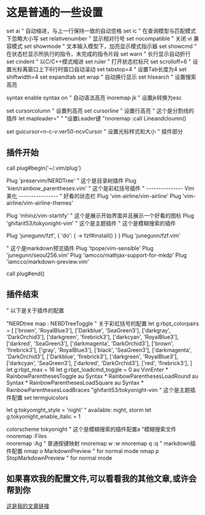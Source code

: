 # 这是普通的一些设置
set ai                    " 自动缩进，与上一行保持一致的自动空格
set ic                    " 在查询模型与匹配模式下忽略大小写
set relativenumber              " 显示相对行号
set nocompatible 		  " 关闭 vi 兼容模式
set showmode              " 文本输入模型下，加亮显示模式指示器
set showcmd               " 在状态栏显示所执行的指令，未完成的指令片段
set warn                  " 长行显示自动折行
set cindent               " 以C/C++模式缩进
set ruler                 " 打开状态栏标尺
set scrolloff=6           " 设置光标离窗口上下6行时窗口自动滚动
set tabstop=4             " 设置Tab长度为4
set shiftwidth=4
set expandtab
set wrap                  " 自动换行显示
set hlsearch              " 设置搜索高亮

syntax enable
syntax on                 " 自动语法高亮
inoremap jk <esc> " 设置jk转换为esc

set cursorcolumn	" 设置列高亮
set cursorline	" 设置行高亮
" 这个是分割线的插件
let mapleader=" " "设置Leader键
"nnoremap <F5> :call Lineandcloumn()<CR>

set guicursor=n-c-v:ver50-ncvCursor " 设置光标样式和大小
" 插件部分
## 插件开始
call plug#begin('~/.vim/plug')

Plug 'preservim/NERDTree' " 这个是目录树插件
Plug 'kien/rainbow_parentheses.vim' " 这个是彩虹括号插件
" --------------- Vim美化 ----------------
" 好看的状态栏
Plug 'vim-airline/vim-airline'
Plug 'vim-airline/vim-airline-themes'

Plug 'mhinz/vim-startify'	" 这个是展示开始界面并且展示一个好看的图标
Plug 'ghifarit53/tokyonight-vim' " 这个是主题插件
" 这个是模糊搜索的插件

Plug 'junegunn/fzf', { 'do': { -> fzf#install() } }
Plug 'junegunn/fzf.vim'

" 这个是markdown预览插件
Plug 'tpope/vim-sensible'
Plug 'junegunn/seoul256.vim'
Plug 'iamcco/mathjax-support-for-mkdp'
Plug 'iamcco/markdown-preview.vim'

call plug#end()
## 插件结束

" 以下是关于插件的配置

"NERDtree
map <F2> : NERDTreeToggle<CR>
" 关于彩虹括号的配置
let g:rbpt_colorpairs = [ ['brown',       'RoyalBlue3'], ['Darkblue',    'SeaGreen3'], ['darkgray',    'DarkOrchid3'], ['darkgreen',   'firebrick3'], ['darkcyan',    'RoyalBlue3'], ['darkred',     'SeaGreen3'], ['darkmagenta', 'DarkOrchid3'], ['brown',       'firebrick3'], ['gray',        'RoyalBlue3'], ['black',       'SeaGreen3'], ['darkmagenta', 'DarkOrchid3'], ['Darkblue',    'firebrick3'], ['darkgreen',   'RoyalBlue3'], ['darkcyan',    'SeaGreen3'], ['darkred',     'DarkOrchid3'], ['red',         'firebrick3'], ]
  let g:rbpt_max = 16
  let g:rbpt_loadcmd_toggle = 0
  au VimEnter * RainbowParenthesesToggle
  au Syntax * RainbowParenthesesLoadRound
  au Syntax * RainbowParenthesesLoadSquare
  au Syntax * RainbowParenthesesLoadBraces
  "ghifarit53/tokyonight-vim " 这个是主题插件配置
  set termguicolors

let g:tokyonight_style = 'night' " available: night, storm
let g:tokyonight_enable_italic = 1

colorscheme tokyonight
" 这个是模糊搜索的插件配置a
"模糊搜索文件
nnoremap <c-p> :Files<CR> 			
nnoremap <c-g> :Ag<CR>
" 普通按键映射
nnoremap <Leader>w :w<CR>
nnoremap <Leader>q :q<CR>
" markdown插件配置
nmap <silent> <Leader>o <Plug>MarkdownPreview        " for normal mode
nmap <silent> <Leader>p <Plug>StopMarkdownPreview    " for normal mode
## 如果喜欢我的配置文件,可以看看我的其他文章,或许会帮到你
[这是我的文章链接](https://www.cnblogs.com/h-xl)
